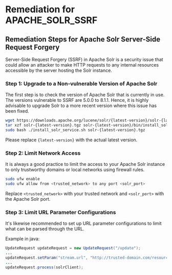# Remediation for APACHE_SOLR_SSRF

## Remediation Steps for Apache Solr Server-Side Request Forgery

Server-Side Request Forgery (SSRF) in Apache Solr is a security issue that could allow an attacker to make HTTP requests to any internal resources accessible by the server hosting the Solr instance.

### Step 1: Upgrade to a Non-vulnerable Version of Apache Solr

The first step is to check the version of Apache Solr that is currently in use. The versions vulnerable to SSRF are 5.0.0 to 8.1.1. Hence, it is highly advisable to upgrade Solr to a more recent version where this issue has been fixed.

```bash
wget https://downloads.apache.org/lucene/solr/{latest-version}/solr-{latest-version}.tgz
tar xzf solr-{latest-version}.tgz solr-{latest-version}/bin/install_solr_service.sh --strip-components=2
sudo bash ./install_solr_service.sh solr-{latest-version}.tgz
```

Please replace `{latest-version}` with the actual latest version.

### Step 2: Limit Network Access

It is always a good practice to limit the access to your Apache Solr instance to only trustworthy domains or local networks using firewall rules.

```bash
sudo ufw enable
sudo ufw allow from <trusted_network> to any port <solr_port>
```

Replace `<trusted_network>` with your trusted network and `<solr_port>` with the Apache Solr port.

### Step 3: Limit URL Parameter Configurations

It's likewise recommended to set up URL parameter configurations to limit what can be parsed through the URL.

Example in java:

```java
UpdateRequest updateRequest = new UpdateRequest("/update");
...
updateRequest.setParam("stream.url", "http://trusted-domain.com/resource");
...
updateRequest.process(solrClient);
```